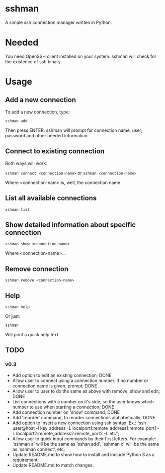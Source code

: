 # sshman
A simple ssh connection manager written in Python.

# Needed

You need OpenSSH client installed on your system. sshman will check for the existence of ssh binary.

# Usage

## Add a new connection

To add a new connection, type:

`sshman add`

Then press ENTER. sshman will prompt for connection name, user, password and other needed information.

## Connect to existing connection

Both ways will work:

`sshman connect <connection-name>` or `sshman <connection-name>`

Where \<connection-nam\> is, well, the connection name.

## List all available connections

`sshman list`

## Show detailed information about specific connection

`sshman show <connection-name>`

Where \<connection-name\>...

## Remove connection

`sshman remove <connection-name>` 

## Help

`sshman help`

Or just:

`sshman`

Will print a quick help text.

## TODO

### v0.3

- Add option to edit an existing connection; DONE
- Allow user to connect using a connection number. If no number or connection name is given, prompt; DONE
- Allow user to user to do the same as above with remove, show and edit; DONE
- List connections with a number on it's side, so the user knows which number to use when starting a connection; DONE
- Add connection number on 'show' command; DONE
- Add 'reorder' command, to reorder connections alphabetically; DONE
- Add option to insert a new connection using ssh syntax. Ex.: 'ssh user@host -i key_address -L localport1:remote_address1:remote_port1 -L localport2:remote_address2:remote_port2 -L etc";
- Allow user to quick input commands by their first letters. For example: 'sshman a' will be the same as 'sshan add', 'sshman c' will be the same as 'sshman connect', etc;
- Update README.md to show how to install and include Python 3 as a requirement;
- Update README.md to match changes.
